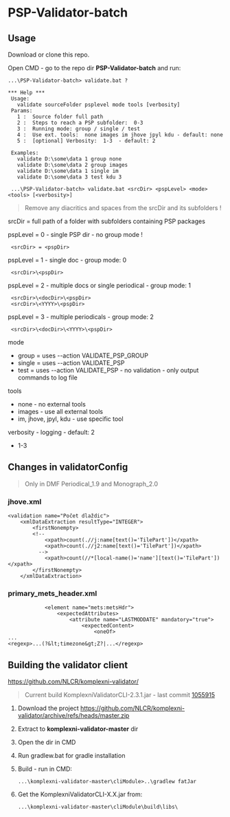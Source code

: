 # PSP-Validator-batch

## Usage

Download or clone this repo.

Open CMD - go to the repo dir **PSP-Validator-batch** and run:

```
...\PSP-Validator-batch> validate.bat ?

*** Help ***
 Usage:
   validate sourceFolder psplevel mode tools [verbosity]
 Params:
   1 :  Source folder full path
   2 :  Steps to reach a PSP subfolder:  0-3
   3 :  Running mode: group / single / test
   4 :  Use ext. tools:  none images im jhove jpyl kdu - default: none
   5 :  [optional] Verbosity:  1-3  - default: 2

 Examples:
   validate D:\some\data 1 group none
   validate D:\some\data 2 group images
   validate D:\some\data 1 single im
   validate D:\some\data 3 test kdu 3
```

     ...\PSP-Validator-batch> validate.bat <srcDir> <pspLevel> <mode> <tools> [<verbosity>]

> Remove any diacritics and spaces from the srcDir and its subfolders !

srcDir = full path of a folder with subfolders containing PSP packages

pspLevel = 0 - single PSP dir - no group mode !

     <srcDir> = <pspDir>

pspLevel = 1 - single doc - group mode: 0

     <srcDir>\<pspDir>

pspLevel = 2 - multiple docs or single periodical - group mode: 1

     <srcDir>\<docDir>\<pspDir>
     <srcDir>\<YYYY>\<pspDir>

pspLevel = 3 - multiple periodicals - group mode: 2

     <srcDir>\<docDir>\<YYYY>\<pspDir>

mode
- group = uses --action VALIDATE_PSP_GROUP
- single = uses --action VALIDATE_PSP
- test = uses --action VALIDATE_PSP - no validation - only output commands to log file

tools
- none - no external tools
- images - use all external tools
- im, jhove, jpyl, kdu - use specific tool

verbosity - logging - default: 2
- 1-3     

## Changes in validatorConfig

> Only in DMF Periodical_1.9 and Monograph_2.0

### jhove.xml

```
<validation name="Počet dlaždic">
    <xmlDataExtraction resultType="INTEGER">
        <firstNonempty>
        <!--
            <xpath>count(.//j:name[text()='TilePart'])</xpath>
            <xpath>count(.//j2:name[text()='TilePart'])</xpath>
          -->
            <xpath>count(//*[local-name()='name'][text()='TilePart'])</xpath>
        </firstNonempty>
    </xmlDataExtraction>
```
### primary_mets_header.xml

```
            <element name="mets:metsHdr">
                <expectedAttributes>
                    <attribute name="LASTMODDATE" mandatory="true">
                        <expectedContent>
                            <oneOf>
...
<regexp>...(?&lt;timezone&gt;Z?|...</regexp>
```

## Building the validator client

https://github.com/NLCR/komplexni-validator/

> Current build KomplexniValidatorCLI-2.3.1.jar - last commit [1055915](https://github.com/NLCR/komplexni-validator/commit/1055915f78a8acb22bd8504c16461c377341f979)

1. Download the project https://github.com/NLCR/komplexni-validator/archive/refs/heads/master.zip

2. Extract to **komplexni-validator-master** dir

3. Open the dir in CMD

4. Run gradlew.bat for gradle installation

5. Build - run in CMD:

       ...\komplexni-validator-master\cliModule>..\gradlew fatJar

6. Get the KomplexniValidatorCLI-X.X.jar from: 

       ...\komplexni-validator-master\cliModule\build\libs\       

